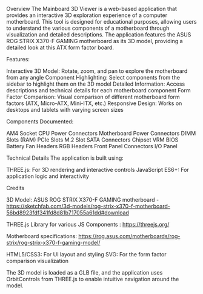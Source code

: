 Overview
The Mainboard 3D Viewer is a web-based application that provides an interactive 3D exploration experience of a computer motherboard. This tool is designed for educational purposes, allowing users to understand the various components of a motherboard through visualization and detailed descriptions.
The application features the ASUS ROG STRIX X370-F GAMING motherboard as its 3D model, providing a detailed look at this ATX form factor board.


Features:

Interactive 3D Model: Rotate, zoom, and pan to explore the motherboard from any angle
Component Highlighting: Select components from the sidebar to highlight them on the 3D model
Detailed Information: Access descriptions and technical details for each motherboard component
Form Factor Comparison: Visual comparison of different motherboard form factors (ATX, Micro-ATX, Mini-ITX, etc.)
Responsive Design: Works on desktops and tablets with varying screen sizes

Components Documented:

AM4 Socket
CPU Power Connectors
Motherboard Power Connectors
DIMM Slots (RAM)
PCIe Slots
M.2 Slot
SATA Connectors
Chipset
VRM
BIOS Battery
Fan Headers
RGB Headers
Front Panel Connectors
I/O Panel

Technical Details
The application is built using:

THREE.js: For 3D rendering and interactive controls
JavaScript ES6+: For application logic and interactivity


Credits

3D Model: ASUS ROG STRIX X370-F GAMING motherboard - https://sketchfab.com/3d-models/rog-strix-x370-f-motherboard-56bd8923fdf341fd8d81b717055a61dd#download

THREE.js Library for various JS Components : https://threejs.org/

Motherboard specifications: https://rog.asus.com/motherboards/rog-strix/rog-strix-x370-f-gaming-model/

HTML5/CSS3: For UI layout and styling
SVG: For the form factor comparison visualization

The 3D model is loaded as a GLB file, and the application uses OrbitControls from THREE.js to enable intuitive navigation around the model.

